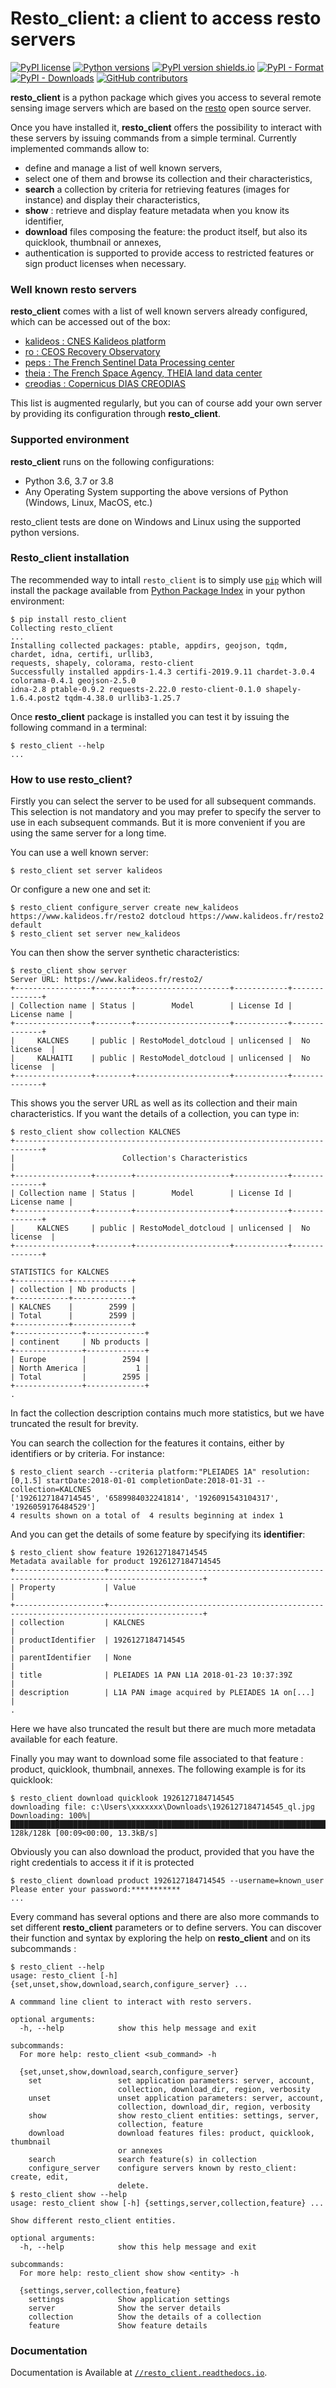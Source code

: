 # Resto_client: a client to access resto servers

[![PyPI license](https://img.shields.io/pypi/l/resto_client.svg)](https://pypi.org/project/resto_client/)
[![Python versions](https://img.shields.io/pypi/pyversions/resto_client.svg)](https://pypi.org/project/resto_client/)
[![PyPI version shields.io](https://img.shields.io/pypi/v/resto_client.svg)](https://pypi.org/project/resto_client/)
[![PyPI - Format](https://img.shields.io/pypi/format/resto_client)](https://pypi.org/project/resto_client/)
[![PyPI - Downloads](https://img.shields.io/pypi/dm/resto_client)](https://pypi.org/project/resto_client/)
[![GitHub contributors](https://img.shields.io/github/contributors/CNES/resto_client)](https://github.com/CNES/resto_client/graphs/contributors)

**resto_client** is a python package which gives you access to several remote sensing image servers which are based on the [resto](https://github.com/jjrom/resto/tree/2.x) open source server.

Once you have installed it, **resto_client** offers the possibility to interact with these servers by issuing commands from a simple terminal.
Currently implemented commands allow to:
- define and manage a list of well known servers,
- select one of them and browse its collection and their characteristics,
- **search** a collection by criteria for retrieving features (images for instance) and display their characteristics,
- **show** : retrieve and display feature metadata when you know its identifier,
- **download** files composing the feature: the product itself, but also its quicklook, thumbnail or annexes,
- authentication is supported to provide access to restricted features or sign product licenses when necessary.

### Well known resto servers

**resto_client** comes with a list of well known servers already configured, which can be accessed out of the box:

* [kalideos : CNES Kalideos platform](https://www.kalideos.fr)
* [ro : CEOS Recovery Observatory](https://www.recovery-observatory.org)
* [peps : The French Sentinel Data Processing center](https://peps.cnes.fr)
* [theia : The French Space Agency, THEIA land data center](https://theia.cnes.fr)
* [creodias : Copernicus DIAS CREODIAS](https://www.creodias.eu)


This list is augmented regularly, but you can of course add your own server by providing its configuration through **resto_client**.

### Supported environment

**resto_client** runs on the following configurations:
- Python 3.6, 3.7 or 3.8
- Any Operating System supporting the above versions of Python (Windows, Linux, MacOS, etc.)

resto_client tests are done on Windows and Linux using the supported python versions.


### Resto_client installation

The recommended way to intall `resto_client` is to simply use [`pip`](https://pypi.org/project/pip/) which will install the package available from [Python Package Index](https://pypi.org/project/requests/) in your python environment:

```console
$ pip install resto_client
Collecting resto_client
...
Installing collected packages: ptable, appdirs, geojson, tqdm, chardet, idna, certifi, urllib3,
requests, shapely, colorama, resto-client
Successfully installed appdirs-1.4.3 certifi-2019.9.11 chardet-3.0.4 colorama-0.4.1 geojson-2.5.0 
idna-2.8 ptable-0.9.2 requests-2.22.0 resto-client-0.1.0 shapely-1.6.4.post2 tqdm-4.38.0 urllib3-1.25.7
```

Once **resto_client** package is installed you can test it by issuing the following command in a terminal:

```console
$ resto_client --help
...
```


### How to use resto_client?

Firstly you can select the server to be used for all subsequent commands. This selection is not 
mandatory and you may prefer to specify the server to use in each subsequent commands. 
But it is more convenient if you are using the same server for a long time. 

You can use a well known server:

```console
$ resto_client set server kalideos
```
Or configure a new one and set it:

```console
$ resto_client configure_server create new_kalideos https://www.kalideos.fr/resto2 dotcloud https://www.kalideos.fr/resto2 default
$ resto_client set server new_kalideos
```

You can then show the server synthetic characteristics:

```console
$ resto_client show server
Server URL: https://www.kalideos.fr/resto2/
+-----------------+--------+---------------------+------------+--------------+
| Collection name | Status |        Model        | License Id | License name |
+-----------------+--------+---------------------+------------+--------------+
|     KALCNES     | public | RestoModel_dotcloud | unlicensed |  No license  |
|     KALHAITI    | public | RestoModel_dotcloud | unlicensed |  No license  |
+-----------------+--------+---------------------+------------+--------------+
```
This shows you the server URL as well as its collection and their main characteristics. If you want the details of a collection, you can type in:

```console
$ resto_client show collection KALCNES
+----------------------------------------------------------------------------+
|                        Collection's Characteristics                        |
+-----------------+--------+---------------------+------------+--------------+
| Collection name | Status |        Model        | License Id | License name |
+-----------------+--------+---------------------+------------+--------------+
|     KALCNES     | public | RestoModel_dotcloud | unlicensed |  No license  |
+-----------------+--------+---------------------+------------+--------------+

STATISTICS for KALCNES
+------------+-------------+
| collection | Nb products |
+------------+-------------+
| KALCNES    |        2599 |
| Total      |        2599 |
+------------+-------------+
+---------------+-------------+
| continent     | Nb products |
+---------------+-------------+
| Europe        |        2594 |
| North America |           1 |
| Total         |        2595 |
+---------------+-------------+
.

```
In fact the collection description contains much more statistics, but we have truncated the result for brevity.

You can search the collection for the features it contains, either by identifiers or by criteria. For instance:

```console
$ resto_client search --criteria platform:"PLEIADES 1A" resolution:[0,1.5] startDate:2018-01-01 completionDate:2018-01-31 --collection=KALCNES
['1926127184714545', '6589984032241814', '1926091543104317', '1926059176484529']
4 results shown on a total of  4 results beginning at index 1
```

And you can get the details of some feature by specifying its **identifier**:

```console
$ resto_client show feature 1926127184714545
Metadata available for product 1926127184714545
+--------------------+-------------------------------------------------------------------------------------------+
| Property           | Value                                                                                     |
+--------------------+-------------------------------------------------------------------------------------------+
| collection         | KALCNES                                                                                   |
| productIdentifier  | 1926127184714545                                                                          |
| parentIdentifier   | None                                                                                      |
| title              | PLEIADES 1A PAN L1A 2018-01-23 10:37:39Z                                                  |
| description        | L1A PAN image acquired by PLEIADES 1A on[...]                                             |
.
```
Here we have also truncated the result but there are much more metadata available for each feature.

Finally you may want to download some file associated to that feature : product, quicklook, thumbnail, annexes.
The following example is for its quicklook:

```console
$ resto_client download quicklook 1926127184714545
downloading file: c:\Users\xxxxxxx\Downloads\1926127184714545_ql.jpg
Downloading: 100%|██████████████████████████████████████████████████████████████████████████████████████████████████████████████████████| 128k/128k [00:09<00:00, 13.3kB/s]
```

Obviously you can also download the product, provided that you have the right credentials to access it if it is protected

```console
$ resto_client download product 1926127184714545 --username=known_user
Please enter your password:***********
...
```

Every command has several options and there are also more commands to set different **resto_client** parameters or to define servers.
You can discover their function and syntax by exploring the help on **resto_client** and on its subcommands
:

```console
$ resto_client --help
usage: resto_client [-h] {set,unset,show,download,search,configure_server} ...

A commmand line client to interact with resto servers.

optional arguments:
  -h, --help            show this help message and exit

subcommands:
  For more help: resto_client <sub_command> -h

  {set,unset,show,download,search,configure_server}
    set                 set application parameters: server, account,
                        collection, download_dir, region, verbosity
    unset               unset application parameters: server, account,
                        collection, download_dir, region, verbosity
    show                show resto_client entities: settings, server,
                        collection, feature
    download            download features files: product, quicklook, thumbnail
                        or annexes
    search              search feature(s) in collection
    configure_server    configure servers known by resto_client: create, edit,
                        delete.
$ resto_client show --help
usage: resto_client show [-h] {settings,server,collection,feature} ...

Show different resto_client entities.

optional arguments:
  -h, --help            show this help message and exit

subcommands:
  For more help: resto_client show show <entity> -h

  {settings,server,collection,feature}
    settings            Show application settings
    server              Show the server details
    collection          Show the details of a collection
    feature             Show feature details

```


### Documentation

Documentation is Available at [`//resto_client.readthedocs.io`](https://resto_client.readthedocs.io/en/latest/).
